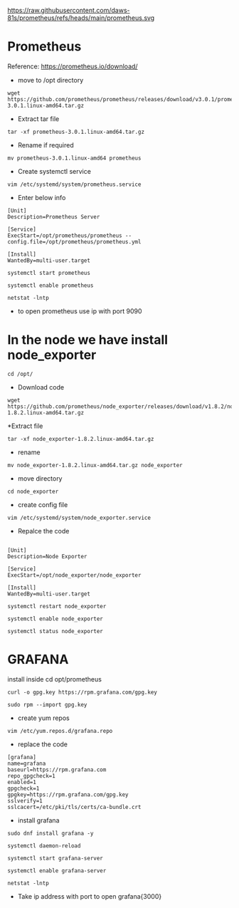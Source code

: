 https://raw.githubusercontent.com/daws-81s/prometheus/refs/heads/main/prometheus.svg

# Prometheus

Reference: https://prometheus.io/download/

* move to /opt directory
```
wget https://github.com/prometheus/prometheus/releases/download/v3.0.1/prometheus-3.0.1.linux-amd64.tar.gz
```

* Extract tar file
```
tar -xf prometheus-3.0.1.linux-amd64.tar.gz
```

* Rename if required

```
mv prometheus-3.0.1.linux-amd64 prometheus
```

* Create systemctl service
```
vim /etc/systemd/system/prometheus.service
```

* Enter below info
```
[Unit]
Description=Prometheus Server

[Service]
ExecStart=/opt/prometheus/prometheus --config.file=/opt/prometheus/prometheus.yml

[Install]
WantedBy=multi-user.target
```

```
systemctl start prometheus
```
```
systemctl enable prometheus
```
```
netstat -lntp
```
* to open prometheus use ip with port 9090 

# In the node we have install node_exporter
```
cd /opt/
```
* Download code
```
wget https://github.com/prometheus/node_exporter/releases/download/v1.8.2/node_exporter-1.8.2.linux-amd64.tar.gz
```
*Extract file
```
tar -xf node_exporter-1.8.2.linux-amd64.tar.gz
```
* rename
```
mv node_exporter-1.8.2.linux-amd64.tar.gz node_exporter
```
* move directory 
```
cd node_exporter
```
* create config file
```
vim /etc/systemd/system/node_exporter.service
```
* Repalce the code
```
 
[Unit]
Description=Node Exporter

[Service]
ExecStart=/opt/node_exporter/node_exporter

[Install]
WantedBy=multi-user.target

```
```
systemctl restart node_exporter
```
```
systemctl enable node_exporter
```
```
systemctl status node_exporter
```

# GRAFANA
install inside cd opt/prometheus
```
curl -o gpg.key https://rpm.grafana.com/gpg.key
```
```
sudo rpm --import gpg.key
```
* create yum repos
```
vim /etc/yum.repos.d/grafana.repo
```
* replace the code
```
[grafana]
name=grafana
baseurl=https://rpm.grafana.com
repo_gpgcheck=1
enabled=1
gpgcheck=1
gpgkey=https://rpm.grafana.com/gpg.key
sslverify=1
sslcacert=/etc/pki/tls/certs/ca-bundle.crt
```

* install grafana

```
sudo dnf install grafana -y
```
```
systemctl daemon-reload
```
```
systemctl start grafana-server
```
```
systemctl enable grafana-server
```
```
netstat -lntp
```
* Take ip address with port to open grafana{3000}